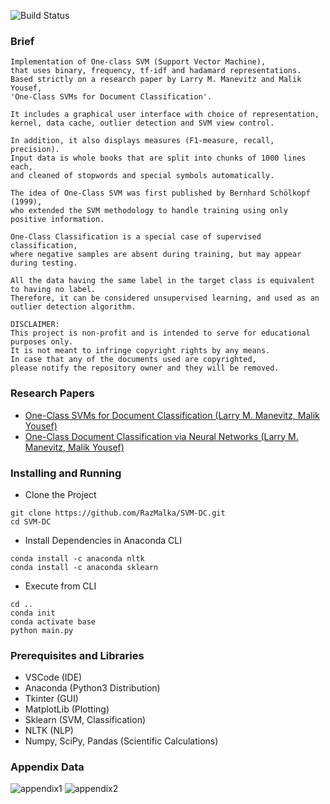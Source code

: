 ![Build Status](http://img.shields.io/travis/badges/badgerbadgerbadger.svg?style=flat-square) 

### Brief
```
Implementation of One-class SVM (Support Vector Machine),
that uses binary, frequency, tf-idf and hadamard representations.
Based strictly on a research paper by Larry M. Manevitz and Malik Yousef,
'One-Class SVMs for Document Classification'.

It includes a graphical user interface with choice of representation,
kernel, data cache, outlier detection and SVM view control.

In addition, it also displays measures (F1-measure, recall, precision). 
Input data is whole books that are split into chunks of 1000 lines each,
and cleaned of stopwords and special symbols automatically.

The idea of One-Class SVM was first published by Bernhard Schölkopf (1999),
who extended the SVM methodology to handle training using only positive information.

One-Class Classification is a special case of supervised classification,
where negative samples are absent during training, but may appear during testing.

All the data having the same label in the target class is equivalent to having no label.
Therefore, it can be considered unsupervised learning, and used as an outlier detection algorithm.

DISCLAIMER:
This project is non-profit and is intended to serve for educational purposes only.
It is not meant to infringe copyright rights by any means.
In case that any of the documents used are copyrighted,
please notify the repository owner and they will be removed.
```
<!---- ![OCSVM](https://ars.els-cdn.com/content/image/1-s2.0-S0031320314002751-gr1.jpg) \ ---->
<!---- The labels aren't providing any additional information. ---->
### Research Papers
- [One-Class SVMs for Document Classification (Larry M. Manevitz, Malik Yousef)](http://www.jmlr.org/papers/volume2/manevitz01a/manevitz01a.pdf)
- [One-Class Document Classification via Neural Networks (Larry M. Manevitz, Malik Yousef)](http://cs.haifa.ac.il/~manevitz/Publication/One-class%20document%20classification%20via%20Neural%20Networks.pdf)
### Installing and Running
- Clone the Project
```
git clone https://github.com/RazMalka/SVM-DC.git
cd SVM-DC
```
- Install Dependencies in Anaconda CLI
```
conda install -c anaconda nltk
conda install -c anaconda sklearn
```
- Execute from CLI
```
cd ..
conda init
conda activate base
python main.py
```
### Prerequisites and Libraries
- VSCode (IDE)
- Anaconda (Python3 Distribution)
- Tkinter (GUI)
- MatplotLib (Plotting)
- Sklearn (SVM, Classification)
- NLTK (NLP)
- Numpy, SciPy, Pandas (Scientific Calculations)
### Appendix Data
![appendix1](https://github.com/RazMalka/SVM-DC/blob/master/papers/appendix1.png)
![appendix2](https://github.com/RazMalka/SVM-DC/blob/master/papers/appendix2.png)
